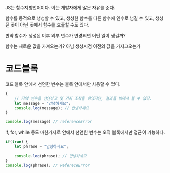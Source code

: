 JS는 함수지향언어이다. 이는 개발자에게 많은 자유를 준다.

함수를 동적으로 생성할 수 있고, 생성한 함수를 다른 함수에 인수로 넘길 수 있고, 생성된 곳이 아닌 곳에서 함수를 호출할 수도 있다.

만약 함수가 생성된 이후 외부 변수가 변경되면 어떤 일이 생길까?

함수는 새로운 값을 가져오는가? 아님 생성시점 이전의 값을 가지고오는가

# 코드블록

 코드 블록 안에서 선언한 변수는 블록 안에서만 사용할 수 있다.

```js
{
    // 지역 변수를 선언하고 몇 가지 조작을 하였지만, 결과를 밖에서 볼 수 없다.
    let message = "안녕하세요";
    console.log(message); // 안녕하세요
}

console.log(message) // referenceError
```

if, for, while 등도 마찬가지로 안에서 선언한 변수는 오직 블록에서만 접근이 가능하다.

```js
if(true) {
    let phrase = "안녕하세요";

    console.log(phrase); // 안녕하세요
}
console.log(phrase); // RefereceError
```